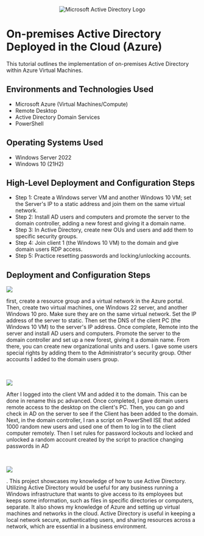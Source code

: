 <p align="center">
<img src="https://i.imgur.com/pU5A58S.png" alt="Microsoft Active Directory Logo"/>
</p>

<h1>On-premises Active Directory Deployed in the Cloud (Azure)</h1>
This tutorial outlines the implementation of on-premises Active Directory within Azure Virtual Machines.<br />


<h2>Environments and Technologies Used</h2>

- Microsoft Azure (Virtual Machines/Compute)
- Remote Desktop
- Active Directory Domain Services
- PowerShell

<h2>Operating Systems Used </h2>

- Windows Server 2022
- Windows 10 (21H2)

<h2>High-Level Deployment and Configuration Steps</h2>

- Step 1: Create a Windows server VM and another Windows 10 VM; set the Server's IP to a static address and join them on the same virtual network.
- Step 2: Install AD users and computers and promote the server to the domain controller, adding a new forest and giving it a domain name. 
- Step 3: In Active Directory, create new OUs and users and add them to specific security groups.
- Step 4: Join client 1 (the Windows 10 VM) to the domain and give domain users RDP access.
- Step 5: Practice resetting passwords and locking/unlocking accounts.

<h2>Deployment and Configuration Steps</h2>

<p>
<img src="https://github.com/user-attachments/assets/7722d16b-b0a1-403d-99e9-2c70cd353126"/>

</p>
<p>
first, create a resource group and a virtual network in the Azure portal. Then, create two virtual machines, one Windows 22 server, and another Windows 10 pro. Make sure they are on the same virtual network. Set the IP address of the server to static. Then set the DNS of the client PC (the Windows 10 VM) to the server's IP address. Once complete, Remote into the server and install AD users and computers. Promote the server to the domain controller and set up a new forest, giving it a domain name. From there, you can create new organizational units and users. I gave some users special rights by adding them to the Administrator's security group. Other accounts I added to the domain users group.
</p>
<br />

<p>
<img src="https://github.com/user-attachments/assets/29ac9d24-5878-4ec1-83e4-87bdbd5c3de2"/>

</p>
<p>
After I logged into the client VM and added it to the domain. This can be done in rename this pc advanced. Once completed, I gave domain users remote access to the desktop on the client's PC. Then, you can go and check in AD on the server to see if the Client has been added to the domain. Next, in the domain controller, I ran a script on PowerShell ISE that added 1000 random new users and used one of them to log in to the client computer remotely. Then I set rules for password lockouts and locked and unlocked a random account created by the script to practice changing passwords in AD
</p>
<br />

<p>
<img src="https://github.com/user-attachments/assets/7e97173c-0c63-4b5b-b68c-dc7b9ad0baa8"/>

</p>
<p>
. This project showcases my knowledge of how to use Active Directory. Utilizing Active Directory would be useful for any business running a Windows infrastructure that wants to give access to its employees but keeps some information, such as files in specific directories or computers, separate. It also shows my knowledge of Azure and setting up virtual machines and networks in the cloud. Active Directory is useful in keeping a local network secure, authenticating users, and sharing resources across a network, which are essential in a business environment. 
</p>
<br />

